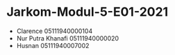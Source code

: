 # Jarkom-Modul-5-E01-2021

- Clarence 05111940000104
- Nur Putra Khanafi 05111940000020
- Husnan 05111940007002
